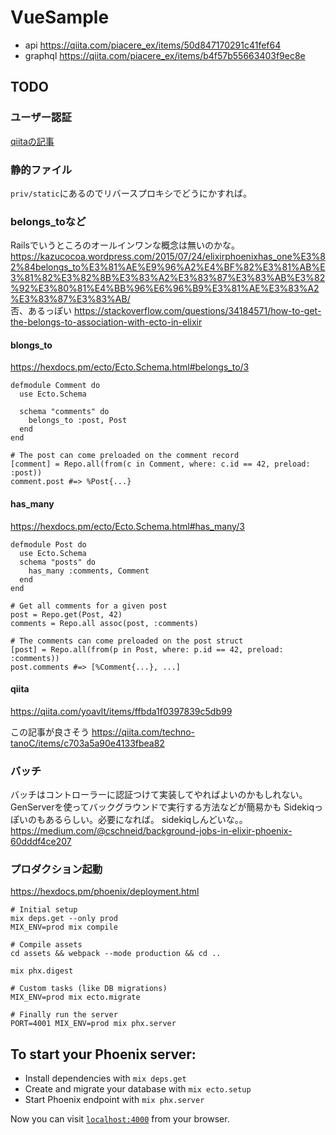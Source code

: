 # VueSample

* api https://qiita.com/piacere_ex/items/50d847170291c41fef64
* graphql https://qiita.com/piacere_ex/items/b4f57b55663403f9ec8e


## TODO

### ユーザー認証 

[qiitaの記事](https://www.one-tab.com/page/pTy8f1UfQS2k2eHBHGiSWg)


### 静的ファイル

`priv/static`にあるのでリバースプロキシでどうにかすれば。

### belongs_toなど

Railsでいうところのオールインワンな概念は無いのかな。  
https://kazucocoa.wordpress.com/2015/07/24/elixirphoenixhas_one%E3%82%84belongs_to%E3%81%AE%E9%96%A2%E4%BF%82%E3%81%AB%E3%81%82%E3%82%8B%E3%83%A2%E3%83%87%E3%83%AB%E3%82%92%E3%80%81%E4%BB%96%E6%96%B9%E3%81%AE%E3%83%A2%E3%83%87%E3%83%AB/  
否、あるっぽい
https://stackoverflow.com/questions/34184571/how-to-get-the-belongs-to-association-with-ecto-in-elixir  

#### blongs_to
https://hexdocs.pm/ecto/Ecto.Schema.html#belongs_to/3  

```
defmodule Comment do
  use Ecto.Schema

  schema "comments" do
    belongs_to :post, Post
  end
end

# The post can come preloaded on the comment record
[comment] = Repo.all(from(c in Comment, where: c.id == 42, preload: :post))
comment.post #=> %Post{...}
```

#### has_many

https://hexdocs.pm/ecto/Ecto.Schema.html#has_many/3  

```
defmodule Post do
  use Ecto.Schema
  schema "posts" do
    has_many :comments, Comment
  end
end

# Get all comments for a given post
post = Repo.get(Post, 42)
comments = Repo.all assoc(post, :comments)

# The comments can come preloaded on the post struct
[post] = Repo.all(from(p in Post, where: p.id == 42, preload: :comments))
post.comments #=> [%Comment{...}, ...]
```

#### qiita

https://qiita.com/yoavlt/items/ffbda1f0397839c5db99

この記事が良さそう
https://qiita.com/techno-tanoC/items/c703a5a90e4133fbea82

### バッチ

バッチはコントローラーに認証つけて実装してやればよいのかもしれない。
GenServerを使ってバックグラウンドで実行する方法などが簡易かも
Sidekiqっぽいのもあるらしい。必要になれば。
sidekiqしんどいな。。
https://medium.com/@cschneid/background-jobs-in-elixir-phoenix-60dddf4ce207


### プロダクション起動
https://hexdocs.pm/phoenix/deployment.html

```
# Initial setup
mix deps.get --only prod
MIX_ENV=prod mix compile

# Compile assets
cd assets && webpack --mode production && cd ..

mix phx.digest

# Custom tasks (like DB migrations)
MIX_ENV=prod mix ecto.migrate

# Finally run the server
PORT=4001 MIX_ENV=prod mix phx.server
```


## To start your Phoenix server:

  * Install dependencies with `mix deps.get`
  * Create and migrate your database with `mix ecto.setup`
  * Start Phoenix endpoint with `mix phx.server`

Now you can visit [`localhost:4000`](http://localhost:4000) from your browser.

